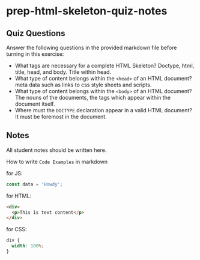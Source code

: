 # prep-html-skeleton-quiz-notes

## Quiz Questions

Answer the following questions in the provided markdown file before turning in this exercise:

- What tags are necessary for a complete HTML Skeleton?
  Doctype, html, title, head, and body. Title within head.
- What type of content belongs within the `<head>` of an HTML document?
  meta data such as links to css style sheets and scripts.
- What type of content belongs within the `<body>` of an HTML document?
  The nouns of the documents, the tags which appear within the document itself.
- Where must the `DOCTYPE` declaration appear in a valid HTML document?
  It must be foremost in the document.

## Notes

All student notes should be written here.

How to write `Code Examples` in markdown

for JS:

```javascript
const data = 'Howdy';
```

for HTML:

```html
<div>
  <p>This is text content</p>
</div>
```

for CSS:

```css
div {
  width: 100%;
}
```
